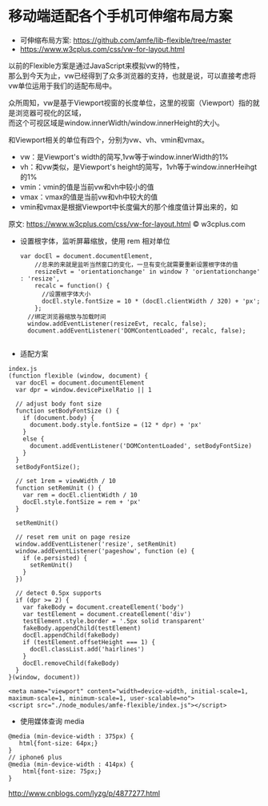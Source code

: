 # 移动端适配各个手机可伸缩布局方案

* 可伸缩布局方案: https://github.com/amfe/lib-flexible/tree/master
* https://www.w3cplus.com/css/vw-for-layout.html

以前的Flexible方案是通过JavaScript来模拟vw的特性，  
那么到今天为止，vw已经得到了众多浏览器的支持，也就是说，可以直接考虑将vw单位运用于我们的适配布局中。

众所周知，vw是基于Viewport视窗的长度单位，这里的视窗（Viewport）指的就是浏览器可视化的区域，  
而这个可视区域是window.innerWidth/window.innerHeight的大小。

和Viewport相关的单位有四个，分别为vw、vh、vmin和vmax。

- vw：是Viewport's width的简写,1vw等于window.innerWidth的1%
- vh：和vw类似，是Viewport's height的简写，1vh等于window.innerHeihgt的1%
- vmin：vmin的值是当前vw和vh中较小的值
- vmax：vmax的值是当前vw和vh中较大的值
- vmin和vmax是根据Viewport中长度偏大的那个维度值计算出来的，如

原文: https://www.w3cplus.com/css/vw-for-layout.html © w3cplus.com

- 设置根字体，监听屏幕缩放，使用 rem 相对单位

  ```
  var docEl = document.documentElement,
      //总来的来就是监听当然窗口的变化，一旦有变化就需要重新设置根字体的值
      resizeEvt = 'orientationchange' in window ? 'orientationchange' : 'resize',
      recalc = function() {
        //设置根字体大小
        docEl.style.fontSize = 10 * (docEl.clientWidth / 320) + 'px';
      };
    //绑定浏览器缩放与加载时间
    window.addEventListener(resizeEvt, recalc, false);
    document.addEventListener('DOMContentLoaded', recalc, false);
   
  ```


- 适配方案
```
index.js
(function flexible (window, document) {
  var docEl = document.documentElement
  var dpr = window.devicePixelRatio || 1

  // adjust body font size
  function setBodyFontSize () {
    if (document.body) {
      document.body.style.fontSize = (12 * dpr) + 'px'
    }
    else {
      document.addEventListener('DOMContentLoaded', setBodyFontSize)
    }
  }
  setBodyFontSize();

  // set 1rem = viewWidth / 10
  function setRemUnit () {
    var rem = docEl.clientWidth / 10
    docEl.style.fontSize = rem + 'px'
  }

  setRemUnit()

  // reset rem unit on page resize
  window.addEventListener('resize', setRemUnit)
  window.addEventListener('pageshow', function (e) {
    if (e.persisted) {
      setRemUnit()
    }
  })

  // detect 0.5px supports
  if (dpr >= 2) {
    var fakeBody = document.createElement('body')
    var testElement = document.createElement('div')
    testElement.style.border = '.5px solid transparent'
    fakeBody.appendChild(testElement)
    docEl.appendChild(fakeBody)
    if (testElement.offsetHeight === 1) {
      docEl.classList.add('hairlines')
    }
    docEl.removeChild(fakeBody)
  }
}(window, document))

<meta name="viewport" content="width=device-width, initial-scale=1, maximum-scale=1, minimum-scale=1, user-scalable=no">
<script src="./node_modules/amfe-flexible/index.js"></script>
```

- 使用媒体查询 media 

```
@media (min-device-width : 375px) {
   html{font-size: 64px;}
}
// iphone6 plus 
@media (min-device-width : 414px) {
    html{font-size: 75px;}
}
```

http://www.cnblogs.com/lyzg/p/4877277.html

